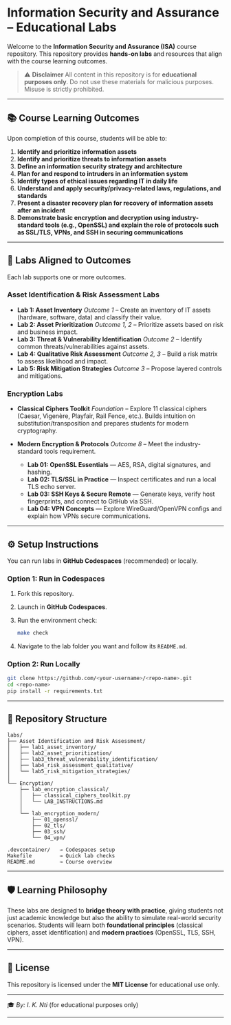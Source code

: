 
# Information Security and Assurance – Educational Labs

Welcome to the **Information Security and Assurance (ISA)** course repository.
This repository provides **hands-on labs** and resources that align with the course learning outcomes.

> ⚠️ **Disclaimer**
> All content in this repository is for **educational purposes only**. Do not use these materials for malicious purposes. Misuse is strictly prohibited.

---

## 📚 Course Learning Outcomes

Upon completion of this course, students will be able to:

1. **Identify and prioritize information assets**
2. **Identify and prioritize threats to information assets**
3. **Define an information security strategy and architecture**
4. **Plan for and respond to intruders in an information system**
5. **Identify types of ethical issues regarding IT in daily life**
6. **Understand and apply security/privacy-related laws, regulations, and standards**
7. **Present a disaster recovery plan for recovery of information assets after an incident**
8. **Demonstrate basic encryption and decryption using industry-standard tools (e.g., OpenSSL) and explain the role of protocols such as SSL/TLS, VPNs, and SSH in securing communications**

---

## 🧪 Labs Aligned to Outcomes

Each lab supports one or more outcomes.

### Asset Identification & Risk Assessment Labs

* **Lab 1: Asset Inventory**
  *Outcome 1* – Create an inventory of IT assets (hardware, software, data) and classify their value.
* **Lab 2: Asset Prioritization**
  *Outcome 1, 2* – Prioritize assets based on risk and business impact.
* **Lab 3: Threat & Vulnerability Identification**
  *Outcome 2* – Identify common threats/vulnerabilities against assets.
* **Lab 4: Qualitative Risk Assessment**
  *Outcome 2, 3* – Build a risk matrix to assess likelihood and impact.
* **Lab 5: Risk Mitigation Strategies**
  *Outcome 3* – Propose layered controls and mitigations.

### Encryption Labs

* **Classical Ciphers Toolkit**
  *Foundation* – Explore 11 classical ciphers (Caesar, Vigenère, Playfair, Rail Fence, etc.).
  Builds intuition on substitution/transposition and prepares students for modern cryptography.

* **Modern Encryption & Protocols**
  *Outcome 8* – Meet the industry-standard tools requirement.

  * **Lab 01: OpenSSL Essentials** — AES, RSA, digital signatures, and hashing.
  * **Lab 02: TLS/SSL in Practice** — Inspect certificates and run a local TLS echo server.
  * **Lab 03: SSH Keys & Secure Remote** — Generate keys, verify host fingerprints, and connect to GitHub via SSH.
  * **Lab 04: VPN Concepts** — Explore WireGuard/OpenVPN configs and explain how VPNs secure communications.

---

## ⚙️ Setup Instructions

You can run labs in **GitHub Codespaces** (recommended) or locally.

### Option 1: Run in Codespaces

1. Fork this repository.
2. Launch in **GitHub Codespaces**.
3. Run the environment check:

   ```bash
   make check
   ```
4. Navigate to the lab folder you want and follow its `README.md`.

### Option 2: Run Locally

```bash
git clone https://github.com/<your-username>/<repo-name>.git
cd <repo-name>
pip install -r requirements.txt
```

---

## 📂 Repository Structure

```
labs/
├── Asset Identification and Risk Assessment/
│   ├── lab1_asset_inventory/
│   ├── lab2_asset_prioritization/
│   ├── lab3_threat_vulnerability_identification/
│   ├── lab4_risk_assessment_qualitative/
│   └── lab5_risk_mitigation_strategies/
│
└── Encryption/
    ├── lab_encryption_classical/
    │   ├── classical_ciphers_toolkit.py
    │   └── LAB_INSTRUCTIONS.md
    │
    └── lab_encryption_modern/
        ├── 01_openssl/
        ├── 02_tls/
        ├── 03_ssh/
        └── 04_vpn/

.devcontainer/   → Codespaces setup  
Makefile         → Quick lab checks  
README.md        → Course overview
```

---

## 🛡️ Learning Philosophy

These labs are designed to **bridge theory with practice**, giving students not just academic knowledge but also the ability to simulate real-world security scenarios.
Students will learn both **foundational principles** (classical ciphers, asset identification) and **modern practices** (OpenSSL, TLS, SSH, VPN).

---

## 📜 License

This repository is licensed under the **MIT License** for educational use only.

---

🎓 *By: I. K. Nti* (for educational purposes only)

---
